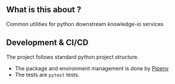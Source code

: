 ## What is this about ?

Common utilities for python downstream knowledge-io services


## Development & CI/CD

The project follows standard python project structure.

- The package and environment management is done by [Pipenv](https://pipenv-fork.readthedocs.io/en/latest/)
- The tests are ```pytest``` tests.  
